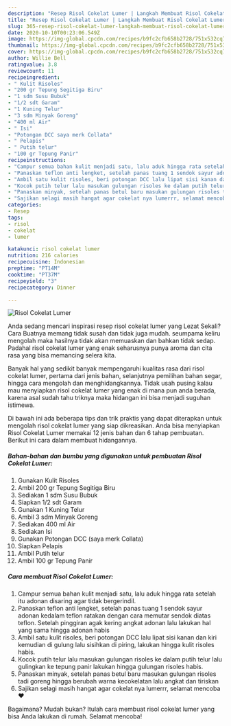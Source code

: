 ```yaml
---
description: "Resep Risol Cokelat Lumer | Langkah Membuat Risol Cokelat Lumer Yang Enak Banget"
title: "Resep Risol Cokelat Lumer | Langkah Membuat Risol Cokelat Lumer Yang Enak Banget"
slug: 365-resep-risol-cokelat-lumer-langkah-membuat-risol-cokelat-lumer-yang-enak-banget
date: 2020-10-10T00:23:06.549Z
image: https://img-global.cpcdn.com/recipes/b9fc2cfb658b2728/751x532cq70/risol-cokelat-lumer-foto-resep-utama.jpg
thumbnail: https://img-global.cpcdn.com/recipes/b9fc2cfb658b2728/751x532cq70/risol-cokelat-lumer-foto-resep-utama.jpg
cover: https://img-global.cpcdn.com/recipes/b9fc2cfb658b2728/751x532cq70/risol-cokelat-lumer-foto-resep-utama.jpg
author: Willie Bell
ratingvalue: 3.8
reviewcount: 11
recipeingredient:
- " Kulit Risoles"
- "200 gr Tepung Segitiga Biru"
- "1 sdm Susu Bubuk"
- "1/2 sdt Garam"
- "1 Kuning Telur"
- "3 sdm Minyak Goreng"
- "400 ml Air"
- " Isi"
- "Potongan DCC saya merk Collata"
- " Pelapis"
- " Putih telur"
- "100 gr Tepung Panir"
recipeinstructions:
- "Campur semua bahan kulit menjadi satu, lalu aduk hingga rata setelah itu adonan disaring agar tidak bergerindil."
- "Panaskan teflon anti lengket, setelah panas tuang 1 sendok sayur adonan kedalam teflon ratakan dengan cara memutar sendok diatas teflon. Setelah pinggiran agak kering angkat adonan lalu lakukan hal yang sama hingga adonan habis"
- "Ambil satu kulit risoles, beri potongan DCC lalu lipat sisi kanan dan kiri kemudian di gulung lalu sisihkan di piring, lakukan hingga kulit risoles habis."
- "Kocok putih telur lalu masukan gulungan risoles ke dalam putih telur lalu gulingkan ke tepung panir lakukan hingga gulungan risoles habis."
- "Panaskan minyak, setelah panas betul baru masukan gulungan risoles tadi goreng hingga berubah warna kecokelatan lalu angkat dan tiriskan"
- "Sajikan selagi masih hangat agar cokelat nya lumerrr, selamat mencoba ❤"
categories:
- Resep
tags:
- risol
- cokelat
- lumer

katakunci: risol cokelat lumer 
nutrition: 216 calories
recipecuisine: Indonesian
preptime: "PT14M"
cooktime: "PT37M"
recipeyield: "3"
recipecategory: Dinner

---
```



![Risol Cokelat Lumer](https://img-global.cpcdn.com/recipes/b9fc2cfb658b2728/751x532cq70/risol-cokelat-lumer-foto-resep-utama.jpg)

Anda sedang mencari inspirasi resep risol cokelat lumer yang Lezat Sekali? Cara Buatnya memang tidak susah dan tidak juga mudah. seumpama keliru mengolah maka hasilnya tidak akan memuaskan dan bahkan tidak sedap. Padahal risol cokelat lumer yang enak seharusnya punya aroma dan cita rasa yang bisa memancing selera kita.

Banyak hal yang sedikit banyak mempengaruhi kualitas rasa dari risol cokelat lumer, pertama dari jenis bahan, selanjutnya pemilihan bahan segar, hingga cara mengolah dan menghidangkannya. Tidak usah pusing kalau mau menyiapkan risol cokelat lumer yang enak di mana pun anda berada, karena asal sudah tahu triknya maka hidangan ini bisa menjadi suguhan istimewa.




Di bawah ini ada beberapa tips dan trik praktis yang dapat diterapkan untuk mengolah risol cokelat lumer yang siap dikreasikan. Anda bisa menyiapkan Risol Cokelat Lumer memakai 12 jenis bahan dan 6 tahap pembuatan. Berikut ini cara dalam membuat hidangannya.

<!--inarticleads1-->

##### Bahan-bahan dan bumbu yang digunakan untuk pembuatan Risol Cokelat Lumer:

1. Gunakan  Kulit Risoles
1. Ambil 200 gr Tepung Segitiga Biru
1. Sediakan 1 sdm Susu Bubuk
1. Siapkan 1/2 sdt Garam
1. Gunakan 1 Kuning Telur
1. Ambil 3 sdm Minyak Goreng
1. Sediakan 400 ml Air
1. Sediakan  Isi
1. Gunakan Potongan DCC (saya merk Collata)
1. Siapkan  Pelapis
1. Ambil  Putih telur
1. Ambil 100 gr Tepung Panir




<!--inarticleads2-->

##### Cara membuat Risol Cokelat Lumer:

1. Campur semua bahan kulit menjadi satu, lalu aduk hingga rata setelah itu adonan disaring agar tidak bergerindil.
1. Panaskan teflon anti lengket, setelah panas tuang 1 sendok sayur adonan kedalam teflon ratakan dengan cara memutar sendok diatas teflon. Setelah pinggiran agak kering angkat adonan lalu lakukan hal yang sama hingga adonan habis
1. Ambil satu kulit risoles, beri potongan DCC lalu lipat sisi kanan dan kiri kemudian di gulung lalu sisihkan di piring, lakukan hingga kulit risoles habis.
1. Kocok putih telur lalu masukan gulungan risoles ke dalam putih telur lalu gulingkan ke tepung panir lakukan hingga gulungan risoles habis.
1. Panaskan minyak, setelah panas betul baru masukan gulungan risoles tadi goreng hingga berubah warna kecokelatan lalu angkat dan tiriskan
1. Sajikan selagi masih hangat agar cokelat nya lumerrr, selamat mencoba ❤




Bagaimana? Mudah bukan? Itulah cara membuat risol cokelat lumer yang bisa Anda lakukan di rumah. Selamat mencoba!
